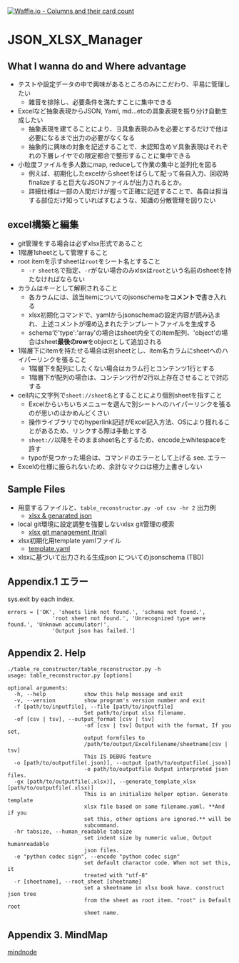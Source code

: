 [![Waffle.io - Columns and their card count](https://badge.waffle.io/setminami/TableReconstructor.png?columns=all)](https://waffle.io/setminami/TableReconstructor?utm_source=badge)
# JSON_XLSX_Manager
## What I wanna do and Where advantage
  - テストや設定データの中で興味があるところのみにこだわり、平易に管理したい
    - 雑音を排除し、必要条件を満たすことに集中できる
  - Excelなど抽象表現からJSON, Yaml, md...etcの具象表現を振り分け自動生成したい
    - 抽象表現を建てることにより、∃具象表現のみを必要とするだけで他は必要になるまで出力の必要がなくなる
    - 抽象的に興味の対象を記述することで、未認知含め∀具象表現はそれぞれの下層レイヤでの限定都合で整形することに集中できる
  - 小粒度ファイルを多人数にmap, reduceして作業の集中と並列化を図る
    - 例えば、初期化したexcelからsheetをばらして配って各自入力、回収時finalizeすると巨大なJSONファイルが出力されるとか。
    - 詳細仕様は一部の人間だけが握って正確に記述することで、各自は担当する部位だけ知っていればすむような、知識の分散管理を図りたい

## excel構築と編集
  - git管理をする場合は必ずxlsx形式であること
  - 1階層1sheetとして管理すること
  - root itemを示すsheetは`root`をシート名とすること
    - `-r sheet名`で指定、`-r`がない場合のみxlsxは`root`という名前のsheetを持たなければならない
  - カラムはキーとして解釈されること
    - 各カラムには、該当itemについてのjsonschemaを**コメントで**書き入れる
    - xlsx初期化コマンドで、yamlからjsonschemaの設定内容が読み込まれ、上述コメントが埋め込まれたテンプレートファイルを生成する
    - schemaで'type':'array'の場合はsheet内全てのitem配列、'object'の場合はsheet**最後のrow**をobjectとして追加される
  - 1階層下にitemを持たせる場合は別sheetとし、item名カラムにsheetへのハイパーリンクを張ること
    - 1階層下を配列にしたくない場合はカラム行とコンテンツ1行とする
    - 1階層下が配列の場合は、コンテンツ行が2行以上存在させることで対応する
  - cell内に文字列で`sheet://sheet名`とすることにより個別sheetを指すこと
    - Excelからいちいちメニューを選んで別シートへのハイパーリンクを張るのが思いのほかめんどくさい
    - 操作ライブラリでのhyperlink記述がExcel記入方法、OSにより揺れることがあるため、リンクする際は手動とする
    - `sheet://`以降をそのままsheet名とするため、encode上whitespaceを許す
    - typoが見つかった場合は、コマンドのエラーとして上げる see. エラー
  - Excelの仕様に振られないため、余計なマクロは極力上書きしない

## Sample Files
  - 用意するファイルと、`table_reconstructor.py -of csv -hr 2` 出力例
    - [xlsx & genarated json](https://github.com/setminami/TableReconstructor/tree/master/Samples)
  - local git環境に設定調整を強要しないxlsx git管理の模索
    - [xlsx git management (trial)](https://github.com/setminami/TableReconstructor/tree/master/output/cheatsheet.xlsx)
  - xlsx初期化用template yamlファイル
    - [template.yaml](https://github.com/setminami/TableReconstructor/blob/master/template.yaml)
  - xlsxに基づいて出力される生成json についてのjsonschema (TBD)

## Appendix.1 エラー
sys.exit by each index.

```
errors = ['OK', 'sheets link not found.', 'schema not found.',
              'root sheet not found.', 'Unrecognized type were found.', 'Unknown accumulator!',
              'Output json has failed.']
```

## Appendix 2. Help
```
./table_re_constructor/table_reconstructor.py -h
usage: table_reconstructor.py [options]

optional arguments:
  -h, --help            show this help message and exit
  -v, --version         show program's version number and exit
  -f [path/to/inputfile], --file [path/to/inputfile]
                        Set path/to/input xlsx filename.
  -of [csv | tsv], --output_format [csv | tsv]
                        -of [csv | tsv] Output with the format, If you set,
                        output formfiles to
                        /path/to/output/Excelfilename/sheetname[csv | tsv]
                        This IS DEBUG feature
  -o [path/to/outputfile(.json)], --output [path/to/outputfile(.json)]
                        -o path/to/outputfile Output interpreted json files.
  -gx [path/to/outputfile(.xlsx)], --generate_template_xlsx [path/to/outputfile(.xlsx)]
                        This is an initialize helper option. Generate template
                        xlsx file based on same filename.yaml. **And if you
                        set this, other options are ignored.** will be
                        subcommand.
  -hr tabsize, --human_readable tabsize
                        set indent size by numeric value, Output humanreadable
                        json files.
  -e "python codec sign", --encode "python codec sign"
                        set default charactor code. When not set this, it
                        treated with "utf-8"
  -r [sheetname], --root_sheet [sheetname]
                        set a sheetname in xlsx book have. construct json tree
                        from the sheet as root item. "root" is Default root
                        sheet name.
```

## Appendix 3. MindMap
[mindnode]("https://my.mindnode.com/vWDYEyp9p7s2kFgCr4yzuVrokfimz3Cx2nvGR1Xg/em#97,31,-9")

